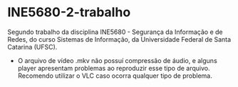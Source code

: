 # INE5680-2-trabalho
Segundo trabalho da disciplina INE5680 - Segurança da Informação e de Redes, do curso Sistemas de Informação, da Universidade Federal de Santa Catarina (UFSC).

- O arquivo de vídeo .mkv não possuí compressão de áudio, e alguns player apresentam problemas ao reproduzir esse tipo de arquivo. Recomendo utilizar o VLC caso ocorra qualquer tipo de problema.
